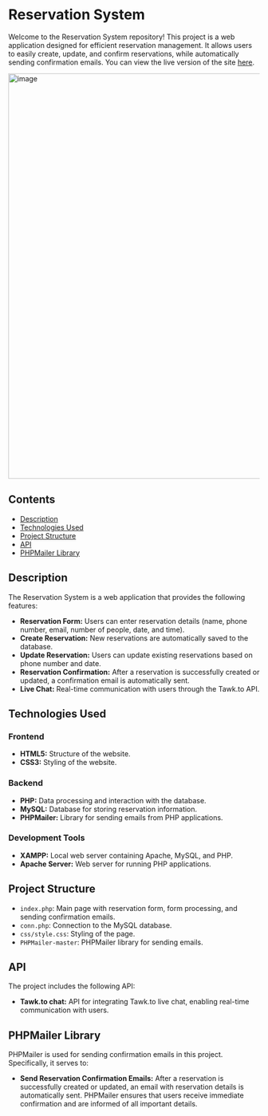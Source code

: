# Reservation System

Welcome to the Reservation System repository! This project is a web application designed for efficient reservation management. It allows users to easily create, update, and confirm reservations, while automatically sending confirmation emails. You can view the live version of the site [here](http://rezervacni-system.wz.cz:8080).

<img width="516" height="813" alt="image" src="https://github.com/user-attachments/assets/b6c772ed-00c9-4ce7-b1b7-541bf53f9682" />

## Contents

- [Description](#description)
- [Technologies Used](#technologies-used)
- [Project Structure](#project-structure)
- [API](#api)
- [PHPMailer Library](#phpmailer-library)

## Description

The Reservation System is a web application that provides the following features:

- **Reservation Form:** Users can enter reservation details (name, phone number, email, number of people, date, and time).
- **Create Reservation:** New reservations are automatically saved to the database.
- **Update Reservation:** Users can update existing reservations based on phone number and date.
- **Reservation Confirmation:** After a reservation is successfully created or updated, a confirmation email is automatically sent.
- **Live Chat:** Real-time communication with users through the Tawk.to API.

## Technologies Used

### Frontend

- **HTML5:** Structure of the website.
- **CSS3:** Styling of the website.

### Backend

- **PHP:** Data processing and interaction with the database.
- **MySQL:** Database for storing reservation information.
- **PHPMailer:** Library for sending emails from PHP applications.

### Development Tools

- **XAMPP:** Local web server containing Apache, MySQL, and PHP.
- **Apache Server:** Web server for running PHP applications.

## Project Structure

- `index.php`: Main page with reservation form, form processing, and sending confirmation emails.
- `conn.php`: Connection to the MySQL database.
- `css/style.css`: Styling of the page.
- `PHPMailer-master`: PHPMailer library for sending emails.

## API

The project includes the following API:

- **Tawk.to chat:** API for integrating Tawk.to live chat, enabling real-time communication with users.

## PHPMailer Library

PHPMailer is used for sending confirmation emails in this project. Specifically, it serves to:

- **Send Reservation Confirmation Emails:** After a reservation is successfully created or updated, an email with reservation details is automatically sent. PHPMailer ensures that users receive immediate confirmation and are informed of all important details.
